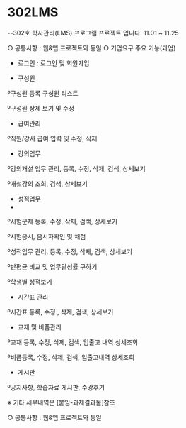 # 302LMS
--302호 학사관리(LMS) 프로그램 프로젝트 입니다.
11.01 ~ 11.25


○ 공통사항 : 웹&앱 프로젝트와 동일
○ 기업요구 주요 기능(과업)

- 로그인 : 로그인 및 회원가입

- 구성원

º구성원 등록 구성원 리스트

º구성원 상제 보기 및 수정

- 급여관리

º직원/강사 급여 입력 및 수정, 삭제

- 강의업무

º강의개설 업무 관리, 등록, 수정, 삭제, 검색, 상세보기

º개설강의 조회, 검색, 상세보기

- 성적업무
- 
º시험문제 등록, 수정, 삭제, 검색, 상세보기

º시험응시, 음시자확인 및 채점

º성적업무 관리, 등록, 수정, 삭제, 검색, 상세보기

º반평균 비교 및 업무달성률 구하기

º학생별 성적보기

- 시간표 관리

º시간표 등록, 수정 , 삭제, 검색, 상세보기

- 교재 및 비품관리

º교재 등록, 수정, 삭제, 검색, 입출고 내역 상세조회

º비품등록, 수정, 삭제, 검색, 입출고내역 상세조회

- 게시판

º공지사항, 학습자료 게시판, 수강후기

※ 기타 세부내역은 [붙임-과제결과물]참조

○ 공통사항 : 웹&앱 프로젝트와 동일
